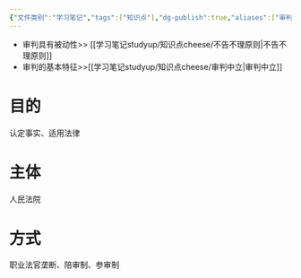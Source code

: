 ```yaml
---
{"文件类别":"学习笔记","tags":["知识点"],"dg-publish":true,"aliases":["审判"],"permalink":"/学习笔记studyup/知识点cheese/审判职能/","dgPassFrontmatter":true,"created":"2024-09-12T12:24:09.088+08:00","updated":"2024-10-12T16:53:38.737+08:00"}
---
```


- 审判具有被动性>> [[学习笔记studyup/知识点cheese/不告不理原则\|不告不理原则]]
- 审判的基本特征>>[[学习笔记studyup/知识点cheese/审判中立\|审判中立]]
# 目的
认定事实、适用法律

# 主体
人民法院
# 方式
职业法官垄断、陪审制、参审制
